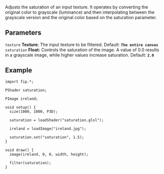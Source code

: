 Adjusts the saturation of an input texture. It operates by converting the original color to grayscale (luminance) and then interpolating between the grayscale version and the original color based on the saturation parameter.

## Parameters
`texture` **Texture**: The input texture to be filtered. Default: **`The entire canvas`**
<br>
`saturation` **Float:** Controls the saturation of the image. A value of 0.0 results in a grayscale image, while higher values increase saturation. Default: **`2.0`**

## Example
```processing
import fip.*;

PShader saturation;

PImage ireland;

void setup() {
  size(1000, 1000, P3D);

  saturation = loadShader("saturation.glsl");

  ireland = loadImage("ireland.jpg");

  saturation.set("saturation", 1.5);
}

void draw() {
  image(ireland, 0, 0, width, height);

  filter(saturation);
}

```